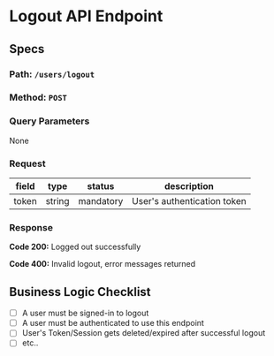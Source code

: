 # Logout API Endpoint

## Specs

### Path: `/users/logout`

### Method: `POST`

### Query Parameters

None

### Request

| field | type   | status    | description                 |
| ----- | ------ | --------- | --------------------------- |
| token | string | mandatory | User's authentication token |

### Response

**Code 200:** Logged out successfully

**Code 400:** Invalid logout, error messages returned

## Business Logic Checklist

- [ ] A user must be signed-in to logout
- [ ] A user must be authenticated to use this endpoint
- [ ] User's Token/Session gets deleted/expired after successful logout
- [ ] etc..

